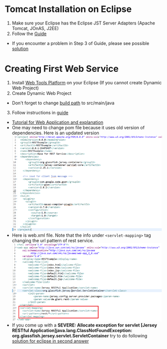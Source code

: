 # Tomcat Installation on Eclipse
1.  Make sure your Eclipse has the Eclipse JST Server Adapters (Apache Tomcat, JOnAS, J2EE)
2.  Follow the [Guide](https://crunchify.com/step-by-step-guide-to-setup-and-install-apache-tomcat-server-in-eclipse-development-environment-ide/)
  *  If you encounter a problem in Step 3 of Guide, please see possible [solution](https://stackoverflow.com/questions/37024876/how-to-use-tomcat-8-5-x-and-tomee-7-x-with-eclipse)

# Creating First Web Service
1.  Install [Web Tools Platform](https://stackoverflow.com/questions/5531402/newbie-in-eclipse-i-dont-have-dynamic-web-project-i-am-under-linux-ubuntu) on your Eclipse (If you cannot create Dynamic Web Project)
2.  Create Dynamic Web Project
  *  Don't forget to change [build path](https://stackoverflow.com/questions/22914927/creating-a-src-main-java-folder-structure-in-eclipse-without-maven/22915508) to src/main/java
3.  Follow instructions in [guide](https://crunchify.com/create-very-simple-jersey-rest-service-and-send-json-data-from-java-client/)
  *  [Tutorial for Web Application and explanation](https://www.journaldev.com/1854/java-web-application-tutorial-for-beginners)
  *  One may need to change pom file because it uses old version of dependencies. Here is an updated version
![pom](/pics/pom.PNG)
  *  Here is web.xml file. Note that the info under `<servlet-mapping>` tag changing the url pattern of rest service.
![webxml](/pics/webxml.PNG)
  *  If you come up with a **SEVERE: Allocate exception for servlet [Jersey RESTful Application]java.lang.ClassNotFoundException: org.glassfish.jersey.servlet.ServletContainer** try to do following [solution for eclipse in second answer](https://stackoverflow.com/questions/26444790/java-lang-classnotfoundexception-org-glassfish-jersey-servlet-servletcontainer)